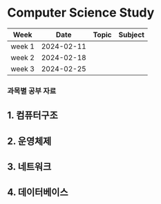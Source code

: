 # Computer Science Study

|Week|Date|Topic|Subject|
|:---:|:---:|:---:|:---:|
|week 1|2024-02-11||||
|week 2|2024-02-18||||
|week 3|2024-02-25||||


### 과목별 공부 자료
## 1. 컴퓨터구조
## 2. 운영체제
## 3. 네트워크
## 4. 데이터베이스
